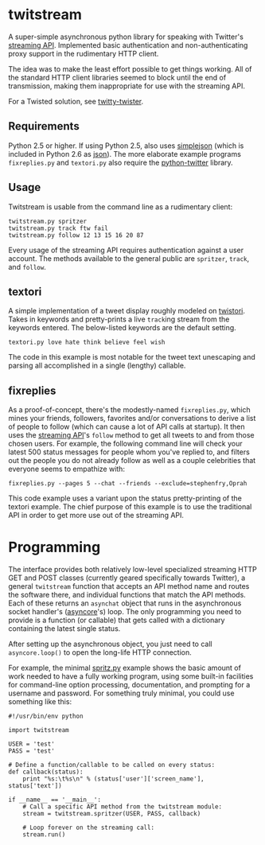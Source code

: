 # twitstream #

A super-simple asynchronous python library for speaking with Twitter's
[streaming API][]. Implemented basic authentication and non-authenticating
proxy support in the rudimentary HTTP client.

The idea was to make the least effort possible to get things working. All of
the standard HTTP client libraries seemed to block until the end of
transmission, making them inappropriate for use with the streaming API.

For a Twisted solution, see [twitty-twister][].

[streaming API]: http://apiwiki.twitter.com/Streaming-API-Documentation
[twitty-twister]: http://github.com/dustin/twitty-twister/blob/master/example/feed.py

## Requirements ##

Python 2.5 or higher. If using Python 2.5, also uses [simplejson][] (which is
included in Python 2.6 as [json][]). The more elaborate example programs
`fixreplies.py` and `textori.py` also require the [python-twitter][] library.

[simplejson]: http://pypi.python.org/pypi/simplejson/
[json]: http://docs.python.org/library/json.html
[python-twitter]: http://code.google.com/p/python-twitter/

## Usage ##

Twitstream is usable from the command line as a rudimentary client:

    twitstream.py spritzer
    twitstream.py track ftw fail
    twitstream.py follow 12 13 15 16 20 87

Every usage of the streaming API requires authentication against a user
account. The methods available to the general public are `spritzer`, `track`,
and `follow`.

## textori ##

A simple implementation of a tweet display roughly modeled on [twistori][].
Takes in keywords and pretty-prints a live `track`ing stream from the keywords 
entered. The below-listed keywords are the default setting.

    textori.py love hate think believe feel wish

The code in this example is most notable for the tweet text unescaping and
parsing all accomplished in a single (lengthy) callable.

[twistori]: http://twistori.com/

## fixreplies ##

As a proof-of-concept, there's the modestly-named `fixreplies.py`, which mines
your friends, followers, favorites and/or conversations to derive a list of
people to follow (which can cause a lot of API calls at startup). It then uses
the [streaming API][]'s `follow` method to get all tweets to and from those
chosen users. For example, the following command line will check your latest
500 status messages for people whom you've replied to, and filters out the
people you do not already follow as well as a couple celebrities that everyone
seems to empathize with:

    fixreplies.py --pages 5 --chat --friends --exclude=stephenfry,Oprah

This code example uses a variant upon the status pretty-printing of the
textori example. The chief purpose of this example is to use the traditional
API in order to get more use out of the streaming API.

# Programming #

The interface provides both relatively low-level specialized streaming HTTP
GET and POST classes (currently geared specifically towards Twitter), a
general `twitstream` function that accepts an API method name and routes the
software there, and individual functions that match the API methods. Each of
these returns an `asynchat` object that runs in the asynchronous socket
handler's ([asyncore][]'s) loop. The only programming you need to provide is a
function (or callable) that gets called with a dictionary containing the
latest single status.

[asyncore]: http://docs.python.org/library/asyncore.html

After setting up the asynchronous object, you just need to call
`asyncore.loop()` to open the long-life HTTP connection.

For example, the minimal
[spritz.py](http://github.com/atl/twitstream/blob/master/spritz.py) example
shows the basic amount of work needed to have a fully working program, using
some built-in facilities for command-line option processing, documentation,
and prompting for a username and password. For something truly minimal, you
could use something like this:

    #!/usr/bin/env python
    
    import twitstream
    
    USER = 'test'
    PASS = 'test'
    
    # Define a function/callable to be called on every status:
    def callback(status):
        print "%s:\t%s\n" % (status['user']['screen_name'], status['text'])
    
    if __name__ == '__main__':
        # Call a specific API method from the twitstream module: 
        stream = twitstream.spritzer(USER, PASS, callback)
        
        # Loop forever on the streaming call:
        stream.run()
